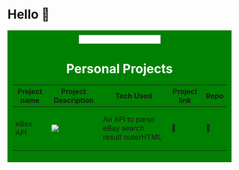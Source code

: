 # Hello 👋

<div style="background-color: green; padding: 10px; color: #fff; text-align: center;">
  <input/>
  <h1>Personal Projects</h1>
  <table>
    <thead>
      <tr>
        <th>Project name</th>
        <th style="width: 100px;">Project Description</th>
        <th>Tech Used</th>
        <th>Project link</th>
        <th>Repo</th>
      </tr>
    </thead>
    <tbody>
      <tr>
        <td>
          <span style="display: flex;">
            eBex API
          </span>
        </td>
        <td>
          <span style="display: flex;">
            <p><img src="https://upload.wikimedia.org/wikipedia/commons/thumb/3/3c/Flask_logo.svg/2560px-Flask_logo.svg.png"/></p>
          </span>
        </td>
        <td>
          <span style="display: flex;">
            <p>An API to parse eBay search result outerHTML</p>
          </span>
        </td>
        <td>
          <span>
              <a style="text-decoration: none;" target="blank" href="https://ebextractor-v1.vercel.app/api/extract/using_keyword?q=shoes">🔗</a>
          </span>
        </td>
        <td>
          <span>
              <a style="text-decoration: none;" target="blank" href="https://github.com/koribot/ebextractor-api-flask">🔗</a>
          </span>
        </td>
      </tr>
      <!-- Add more rows as needed -->
    </tbody>
  </table>
</div>
